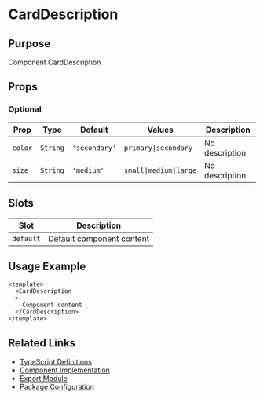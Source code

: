 # CardDescription

## Purpose

Component CardDescription

## Props

### Optional
| Prop | Type | Default | Values | Description |
|------|------|---------|--------|-------------|
| `color` | `String` | `'secondary'` | `primary\|secondary` | No description |
| `size` | `String` | `'medium'` | `small\|medium\|large` | No description |

## Slots

| Slot | Description |
|------|-------------|
| `default` | Default component content |

## Usage Example

```vue
<template>
  <CardDescription
  >
    Component content
  </CardDescription>
</template>
```

## Related Links

- [TypeScript Definitions](./CardDescription.d.ts)
- [Component Implementation](./CardDescription.vue)
- [Export Module](./carddescription.js)
- [Package Configuration](./package.json)
